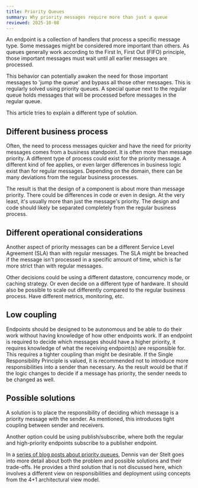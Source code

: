 ```yaml
---
title: Priority Queues
summary: Why priority messages require more than just a queue
reviewed: 2025-10-08
---
```


An endpoint is a collection of handlers that process a specific message type. Some messages might be considered more important than others. As queues generally work according to the First In, First Out (FIFO) principle, those important messages must wait until all earlier messages are processed.

This behavior can potentially awaken the need for those important messages to 'jump the queue' and bypass all those other messages. This is regularly solved using priority queues. A special queue next to the regular queue holds messages that will be processed before messages in the regular queue.

This article tries to explain a different type of solution.

## Different business process

Often, the need to process messages quicker and have the need for priority messages comes from a business standpoint. It is often more than message priority. A different type of process could exist for the priority message. A different kind of fee applies, or even larger differences in business logic exist than for regular messages. Depending on the domain, there can be many deviations from the regular business processes.

The result is that the design of a component is about more than message priority. There could be differences in code or even in design. At the very least, it's usually more than just the message's priority. The design and code should likely be separated completely from the regular business process.

## Different operational considerations

Another aspect of priority messages can be a different Service Level Agreement (SLA) than with regular messages. The SLA might be breached if the message isn't processed in a specific amount of time, which is far more strict than with regular messages.

Other decisions could be using a different datastore, concurrency mode, or caching strategy. Or even decide on a different type of hardware. It should also be possible to scale out differently compared to the regular business process. Have different metrics, monitoring, etc.

## Low coupling

Endpoints should be designed to be autonomous and be able to do their work without having knowledge of how other endpoints work. If an endpoint is required to decide which messages should have a higher priority, it requires knowledge of what the receiving endpoint(s) are responsible for. This requires a tighter coupling than might be desirable. If the Single Responsibility Principle is valued, it is recommended not to introduce more responsibilities into a sender than necessary. As the result would be that if the logic changes to decide if a message has priority, the sender needs to be changed as well.

## Possible solutions

A solution is to place the responsibility of deciding which message is a priority message with the sender. As mentioned, this introduces tight coupling between sender and receivers.

Another option could be using publish/subscribe, where both the regular and high-priority endpoints subscribe to a publisher endpoint.

In a [series of blog posts about priority queues](https://bloggingabout.net/2020/07/16/priority-queues-why-you-dont-need-them/), Dennis van der Stelt goes into more detail about both the problem and possible solutions and their trade-offs. He provides a third solution that is not discussed here, which involves a different view on responsibilities and deployment using concepts from the 4+1 architectural view model.
